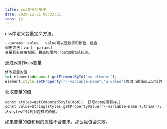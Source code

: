```yaml
---
title: css变量和操作
date: 2020-12-31 08:33:51
tags: js
---
```


css中定义变量定义方法。

```html
--params: value   value可以是数字和颜色，组合
调用方法：var(--params)
变量具有使用权限，最高权限为:root即html标签。
```

<!--more-->

通过js操作css变量

```js
修改变量的值：
let element=document.getElementById('my-element');
element.style.setProperty("--variable-name",'a-value')修改当前dom上定义的变量的值
```

获取变量的值

```
const styles=getComputedStyle(dom);  获取dom的所有样式
const value=String(styles.getPropertyValue('--variable-name').trim()); 从styles中找到对应样式的值。
```

如果变量的值和用的属性不合要求，那么赋值会失效。